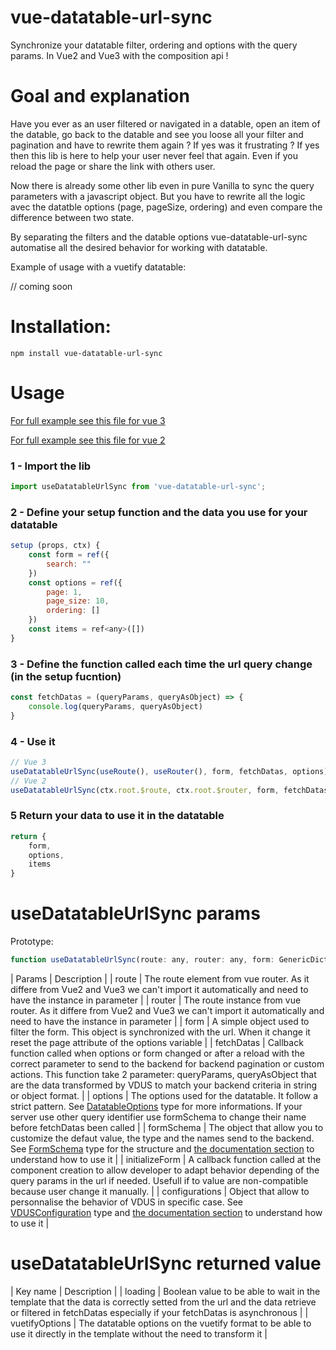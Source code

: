 # vue-datatable-url-sync
Synchronize your datatable filter, ordering and options with the query params. In Vue2 and Vue3 with the composition api !

# Goal and explanation

Have you ever as an user filtered or navigated in a datable, open an item of the datable, go back to the datable and see you loose all your filter and pagination and have to rewrite them again ?
If yes was it frustrating ?
If yes then this lib is here to help your user never feel that again. Even if you reload the page or share the link with others user.


Now there is already some other lib even in pure Vanilla to sync the query parameters with a javascript object. But you have to rewrite all the logic avec the datatble options (page, pageSize, ordering) and even compare the difference between two state.

By separating the filters and the datable options vue-datatable-url-sync automatise all the desired behavior for working with datatable.

Example of usage with a vuetify datatable:

// coming soon

# Installation:

```
npm install vue-datatable-url-sync
```

# Usage

[For full example see this file for vue 3](https://github.com/socotecio/vue-datatable-url-sync/blob/main/vue3-example/src/components/HelloWorld.vue)

[For full example see this file for vue 2](https://github.com/socotecio/vue-datatable-url-sync/blob/main/vue2-example/src/components/HelloWorld.vue)
### 1 - Import the lib

```js
import useDatatableUrlSync from 'vue-datatable-url-sync';
```

### 2 - Define your setup function and the data you use for your datatable

```js
setup (props, ctx) {
    const form = ref({
        search: ""
    })
    const options = ref({
        page: 1,
        page_size: 10,
        ordering: []
    })
    const items = ref<any>([])
}
```

### 3 - Define the function called each time the url query change (in the setup fucntion)

```js
const fetchDatas = (queryParams, queryAsObject) => {
    console.log(queryParams, queryAsObject)
}
```

### 4 - Use it

```js
// Vue 3
useDatatableUrlSync(useRoute(), useRouter(), form, fetchDatas, options)
// Vue 2
useDatatableUrlSync(ctx.root.$route, ctx.root.$router, form, fetchDatas, options)
```

### 5 Return your data to use it in the datatable 

```js
return {
    form,
    options,
    items
}
```


# useDatatableUrlSync params

Prototype:
```js
function useDatatableUrlSync(route: any, router: any, form: GenericDictionnary, fetchDatas: Function, options: GenericDictionnary, formSchema?: GenericDictionnary, initializeForm?: Function, configurations?: VDUSConfiguration)
```

| Params | Description |
| route | The route element from vue router. As it differe from Vue2 and Vue3 we can't import it automatically and need to have the instance in parameter |
| router | The route instance from vue router. As it differe from Vue2 and Vue3 we can't import it automatically and need to have the instance in parameter |
| form | A simple object used to filter the form. This object is synchronized with the url. When it change it reset the page attribute of the options variable |
| fetchDatas | Callback function called when options or form changed or after a reload with the correct parameter to send to the backend for backend pagination or custom actions. This function take 2 parameter: queryParams, queryAsObject that are the data transformed by VDUS to match your backend criteria in string or object format.  |
| options | The options used for the datatable. It follow a strict pattern. See [DatatableOptions](#TODO) type for more informations. If your server use other query identifier use formSchema to change their name before fetchDatas been called |
| formSchema | The object that allow you to customize the defaut value, the type and the names send to the backend. See [FormSchema](#TODO) type for the structure and [the documentation section](#TODO) to understand how to use it |
| initializeForm | A callback function called at the component creation to allow developer to adapt behavior depending of the query params in the url if needed. Usefull if to value are non-compatible because user change it manually. |
| configurations | Object that allow to personnalise the behavior of VDUS in specific case. See [VDUSConfiguration](#TODO) type and [the documentation section](#TODO) to understand how to use it |


# useDatatableUrlSync returned value

| Key name | Description |
| loading | Boolean value to be able to wait in the template that the data is correctly setted from the url and the data retrieve or filtered in fetchDatas especially if your fetchDatas is asynchronous |
| vuetifyOptions | The datatable options on the vuetify format to be able to use it directly in the template without the need to transform it |
